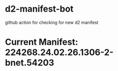 # d2-manifest-bot
github action for checking for new d2 manifest

# Current Manifest: 224268.24.02.26.1306-2-bnet.54203